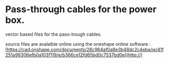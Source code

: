 # Pass-through cables for the power box.

vector based files for the pass-trough cables. 

source files are avalaible online using the oneshape online software : [https://cad.onshape.com/documents/28c964af0a8e3b48dc2c4eba/w/41f251a99306efb0a103f119/e/b366ce12fd65bd0c7537bd0e](http://)


